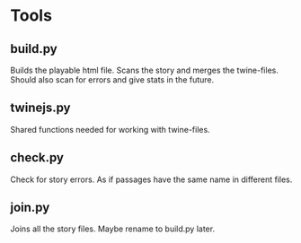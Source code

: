 # Tools
## build.py
Builds the playable html file. Scans the story and merges the twine-files. Should also scan for errors and give stats in the future.
## twinejs.py
Shared functions needed for working with twine-files.
## check.py
Check for story errors. As if passages have the same name in different files.
## join.py
Joins all the story files. Maybe rename to build.py later.
